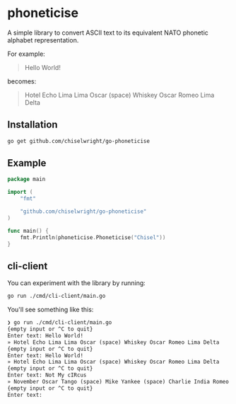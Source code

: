 # phoneticise

A simple library to convert ASCII text to its equivalent NATO phonetic
alphabet representation.

For example:

> Hello World!

becomes:

> Hotel Echo Lima Lima Oscar (space) Whiskey Oscar Romeo Lima Delta

## Installation

```sh
go get github.com/chiselwright/go-phoneticise
```

## Example

```go
package main

import (
    "fmt"

    "github.com/chiselwright/go-phoneticise"
)

func main() {
    fmt.Println(phoneticise.Phoneticise("Chisel"))
}
```

## cli-client

You can experiment with the library by running:

```sh
go run ./cmd/cli-client/main.go
```

You'll see something like this:

<!-- markdownlint-disable MD013 -->
```txt
❯ go run ./cmd/cli-client/main.go
{empty input or ^C to quit}
Enter text: Hello World!
» Hotel Echo Lima Lima Oscar (space) Whiskey Oscar Romeo Lima Delta
{empty input or ^C to quit}
Enter text: Hello World!
» Hotel Echo Lima Lima Oscar (space) Whiskey Oscar Romeo Lima Delta
{empty input or ^C to quit}
Enter text: Not My cIRcus
» November Oscar Tango (space) Mike Yankee (space) Charlie India Romeo Charlie Uniform Sierra
{empty input or ^C to quit}
Enter text:
```
<!-- markdownlint-enable MD013 -->
